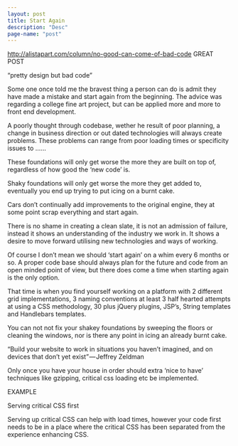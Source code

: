 ```yaml
---
layout: post
title: Start Again
description: "Desc"
page-name: "post"
---
```


http://alistapart.com/column/no-good-can-come-of-bad-code GREAT POST

“pretty design but bad code”

Some one once told me the bravest thing a person can do is admit they have made a mistake and start again from the beginning. The advice was regarding a college fine art project, but can be applied more and more to front end development.

A poorly thought through codebase, wether he result of poor planning, a change in business direction or out dated technologies will always create problems. These problems can range from poor loading times or specificity issues to ……

These foundations will only get worse the more they are built on top of, regardless of how good the ‘new code’ is. 

Shaky foundations will only get worse the more they get added to, eventually you end up trying to put icing on a burnt cake.

Cars don’t continually add improvements to the original engine, they at some point scrap everything and start again. 

There is no shame in creating a clean slate, it is not an admission of failure, instead it shows an understanding of the industry we work in. It shows a desire to move forward utilising  new technologies and ways of working.

Of course I don’t mean we should ‘start again’ on a whim every 6 months or so. A proper code base should always plan for the future and code from an open minded point of view, but there does come a time when starting again is the only option.

That time is when you find yourself working on a platform with 2 different grid implementations, 3 naming conventions at least 3 half hearted attempts at using a CSS methodology, 30 plus jQuery plugins, JSP’s, String templates and Handlebars templates.

You can not not fix your shakey foundations by sweeping the floors or cleaning the windows, nor is there any point in icing an already burnt cake.

“Build your website to work in situations you haven’t imagined, and on devices that don’t yet exist” — Jeffrey Zeldman

Only once you have your house in order should extra ‘nice to have’ techniques like gzipping, critical css loading etc be implemented.




EXAMPLE

Serving critical CSS first 




Serving up critical CSS can help with load times, however your code first needs to be in a place where the critical CSS has been separated from the experience enhancing CSS.
